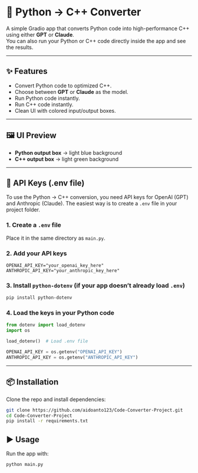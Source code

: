 # 🐍 Python → C++ Converter

A simple Gradio app that converts Python code into high-performance C++ using either **GPT** or **Claude**.  
You can also run your Python or C++ code directly inside the app and see the results.

---

## ✨ Features
- Convert Python code to optimized C++.
- Choose between **GPT** or **Claude** as the model.
- Run Python code instantly.
- Run C++ code instantly.
- Clean UI with colored input/output boxes.

---

## 🖼️ UI Preview
- **Python output box** → light blue background  
- **C++ output box** → light green background  

---

## 🔑 API Keys (.env file)

To use the Python → C++ conversion, you need API keys for OpenAI (GPT) and Anthropic (Claude). The easiest way is to create a `.env` file in your project folder.

### 1. Create a `.env` file
Place it in the same directory as `main.py`.

### 2. Add your API keys
```env
OPENAI_API_KEY="your_openai_key_here"
ANTHROPIC_API_KEY="your_anthropic_key_here"
```

### 3. Install `python-dotenv` (if your app doesn’t already load `.env`)
```bash
pip install python-dotenv
```

### 4. Load the keys in your Python code
```python
from dotenv import load_dotenv
import os

load_dotenv()  # Load .env file

OPENAI_API_KEY = os.getenv("OPENAI_API_KEY")
ANTHROPIC_API_KEY = os.getenv("ANTHROPIC_API_KEY")
````


---

## 📦 Installation

Clone the repo and install dependencies:

```bash
git clone https://github.com/aidoanto123/Code-Converter-Project.git
cd Code-Converter-Project
pip install -r requirements.txt
```

## ▶️ Usage

Run the app with:

```bash
python main.py


